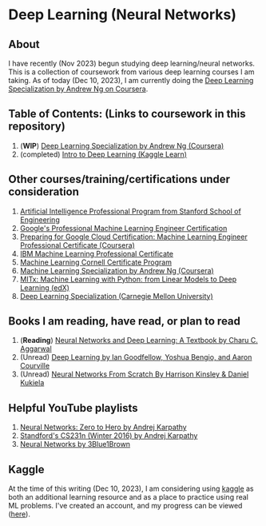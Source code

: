 # Deep Learning (Neural Networks)

## About
I have recently (Nov 2023) begun studying deep learning/neural networks. This is a collection of coursework from various deep learning courses I am taking. As of today (Dec 10, 2023), I am currently doing the [Deep Learning Specialization by Andrew Ng on Coursera](https://www.coursera.org/specializations/deep-learning?).

## Table of Contents: (Links to coursework in this repository)
1. (**WIP**) [Deep Learning Specialization by Andrew Ng (Coursera)](https://github.com/markCwatson/deep_learning/tree/main/coursera/deep_learning_specialization/)
2. (completed) [Intro to Deep Learning (Kaggle Learn)](https://github.com/markCwatson/deep_learning/tree/main/kaggle/learn/intro_to_deep_learning/)

## Other courses/training/certifications under consideration
1. [Artificial Intelligence Professional Program from Stanford School of Engineering](https://online.stanford.edu/programs/artificial-intelligence-professional-program)
2. [Google's Professional Machine Learning Engineer Certification](https://cloud.google.com/learn/certification/machine-learning-engineer)
3. [Preparing for Google Cloud Certification: Machine Learning Engineer Professional Certificate (Coursera)](https://www.coursera.org/professional-certificates/preparing-for-google-cloud-machine-learning-engineer-professional-certificate#courses)
4. [IBM Machine Learning Professional Certificate](https://www.coursera.org/professional-certificates/ibm-machine-learning#courses)
5. [Machine Learning Cornell Certificate Program](https://ecornell.cornell.edu/certificates/technology/machine-learning/)
6. [Machine Learning Specialization by Andrew Ng (Coursera)](https://www.coursera.org/specializations/machine-learning-introduction)
7. [MITx: Machine Learning with Python: from Linear Models to Deep Learning (edX)](https://www.edx.org/learn/machine-learning/massachusetts-institute-of-technology-machine-learning-with-python-from-linear-models-to-deep-learning?index=product&queryID=ba7a36bf8d6cb28a6767149643e222a7&position=1&results_level=first-level-results&term=Machine+Learning+with+Python%3A+from+Linear+Models+to+Deep+Learning&objectID=course-4c70ad9b-9602-49af-bf00-83fa4bf47708&campaign=Machine+Learning+with+Python%3A+from+Linear+Models+to+Deep+Learning&source=edX&product_category=course&placement_url=https%3A%2F%2Fwww.edx.org%2Fsearch)
8. [Deep Learning Specialization (Carnegie Mellon University)](https://github.com/markCwatson/deep_learning/tree/main/carnegie_mellon_university/deep_learning/)

## Books I am reading, have read, or plan to read
1. (**Reading**) [Neural Networks and Deep Learning: A Textbook by Charu C. Aggarwal](https://www.amazon.ca/dp/3031296419?psc=1&ref=ppx_yo2ov_dt_b_product_details)
2. (Unread) [Deep Learning by Ian Goodfellow, Yoshua Bengio, and Aaron Courville ](https://www.amazon.ca/dp/0262035618?psc=1&ref=ppx_yo2ov_dt_b_product_details)
3. (Unread) [Neural Networks From Scratch By Harrison Kinsley & Daniel Kukiela](https://nnfs.io/)

## Helpful YouTube playlists
1. [Neural Networks: Zero to Hero by Andrej Karpathy](https://youtube.com/playlist?list=PLAqhIrjkxbuWI23v9cThsA9GvCAUhRvKZ&si=JERfwNOSbS1v1FiE)
2. [Standford's CS231n (Winter 2016) by Andrej Karpathy](https://youtube.com/playlist?list=PLkt2uSq6rBVctENoVBg1TpCC7OQi31AlC&si=DYrChFbwabUE0tr-)
3. [Neural Networks by 3Blue1Brown](https://youtube.com/playlist?list=PLZHQObOWTQDNU6R1_67000Dx_ZCJB-3pi&si=ymLyI-663BybkXoO)

## Kaggle
At the time of this writing (Dec 10, 2023), I am considering using [kaggle](https://www.kaggle.com/) as both an additional learning resource and as a place to practice using real ML problems. I've created an account, and my progress can be viewed ([here](https://www.kaggle.com/markcwatson)).
